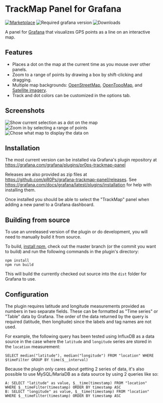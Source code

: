 TrackMap Panel for Grafana
==========================
[![Marketplace](https://img.shields.io/badge/dynamic/json?logo=grafana&query=$.version&url=https://grafana.com/api/plugins/pr0ps-trackmap-panel&label=Marketplace&prefix=v&color=F47A20)](https://grafana.com/grafana/plugins/pr0ps-trackmap-panel/)
![Required grafana version](https://img.shields.io/badge/dynamic/json?logo=grafana&query=$.grafanaDependency&url=https://grafana.com/api/plugins/pr0ps-trackmap-panel&label=Grafana&color=F47A20)
![Downloads](https://img.shields.io/badge/dynamic/json?logo=grafana&query=$.downloads&url=https://grafana.com/api/plugins/pr0ps-trackmap-panel&label=Downloads)

A panel for [Grafana](https://grafana.com/) that visualizes GPS points as a line on an interactive map.

Features
--------
- Places a dot on the map at the current time as you mouse over other panels.
- Zoom to a range of points by drawing a box by shift-clicking and dragging.
- Multiple map backgrounds: [OpenStreetMap](https://www.openstreetmap.org/),
  [OpenTopoMap](https://opentopomap.org/), and [Satellite imagery](https://www.esri.com/).
- Track and dot colors can be customized in the options tab.

Screenshots
-----------
![Show current selection as a dot on the map](src/img/topo-crosshair.jpg)
![Zoom in by selecting a range of points](src/img/topo-boxselect.jpg)
![Chose what map to display the data on](src/img/satellite-picker.jpg)

Installation
------------
The most current version can be installed via Grafana's plugin repository at
<https://grafana.com/grafana/plugins/pr0ps-trackmap-panel>

Releases are also provided as zip files at
<https://github.com/pR0Ps/grafana-trackmap-panel/releases>. See
<https://grafana.com/docs/grafana/latest/plugins/installation> for help with installing them.

Once installed you should be able to select the "TrackMap" panel when adding a new panel to a
Grafana dashboard.

Building from source
--------------------
To use an unreleased version of the plugin or do development, you will need to manually build it
from source.

To build, [install npm](https://www.npmjs.com/get-npm), check out the master branch (or the commit
you want to build) and run the following commands in the plugin's directory:
```
npm install
npm run build
```

This will build the currently checked out source into the `dist` folder for Grafana to use.


Configuration
-------------
The plugin requires latitude and longitude measurements provided as numbers in two separate fields.
These can be formatted as "Time series" or "Table" data by Grafana. The order of the data returned
by the query is required (latitude, then longitude) since the labels and tag names are not used.

For example, the following query has been tested using InfluxDB as a data source in the case where
the `latitude` and `longitude` series are stored in the `location` measurement:
```
SELECT median("latitude"), median("longitude") FROM "location" WHERE $timeFilter GROUP BY time($__interval)
```

Because the plugin only cares about getting 2 series of data, it's also possible to use
MySQL/MariaDB as a data source by using 2 queries like so:
```
A: SELECT "latitude" as value, $__time(timestamp) FROM "location" WHERE $__timeFilter(timestamp) ORDER BY timestamp ASC
B: SELECT "longitude" as value, $__time(timestamp) FROM "location" WHERE $__timeFilter(timestamp) ORDER BY timestamp ASC
```
